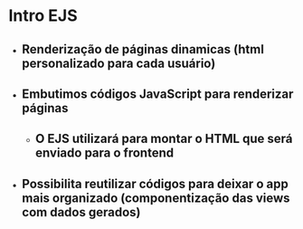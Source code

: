 # Intro EJS
- Renderização de páginas dinamicas (html **personalizado** para cada **usuário**)
    - 
- Embutimos códigos JavaScript para renderizar páginas
    - 
    - O EJS utilizará para montar o HTML que será enviado para o frontend
        - 
- Possibilita **reutilizar** códigos para deixar o app mais organizado (componentização das views com dados gerados)
    - 